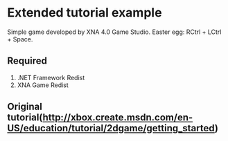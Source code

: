 Extended tutorial example
===========

Simple game developed by XNA 4.0 Game Studio.
Easter egg: RCtrl + LCtrl + Space.

Required
---
 1. .NET Framework Redist
 2. XNA Game Redist

Original tutorial(http://xbox.create.msdn.com/en-US/education/tutorial/2dgame/getting_started)
---
